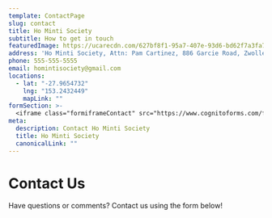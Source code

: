 ```yaml
---
template: ContactPage
slug: contact
title: Ho Minti Society
subtitle: How to get in touch
featuredImage: https://ucarecdn.com/627bf8f1-95a7-407e-93d6-bd62f7a3fa71/
address: 'Ho Minti Society, Attn: Pam Cartinez, 886 Garcie Road, Zwolle LA 71486'
phone: 555-555-5555
email: homintisociety@gmail.com
locations:
  - lat: "-27.9654732"
    lng: "153.2432449"
    mapLink: ""
formSection: >-
  <iframe class="formiframeContact" src="https://www.cognitoforms.com/f/GtTjHOYx10OF7APqunHRFw/8"></iframe>
meta:
  description: Contact Ho Minti Society
  title: Ho Minti Society
  canonicalLink: ""
---
```


# Contact Us

Have questions or comments? Contact us using the form below!